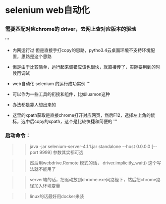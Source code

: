 # selenium  web自动化
## 

 

### 需要匹配对应chrome的 driver，去网上查对应版本的驱动

'''
- 内网运行过  但是直接手打copy的思路，pytho3.4云桌面环境不支持环境配置，思路是这个思路
- 但是由于比较简单，运行起来调错应该也很快，就直接传了，实际要用到的时候再调试
- web自动化 selenium 的运行成功实例
'''


- 可以作为一些工具的衔接和组件，比如luamon这种

- 办法都是靠人想出来的


- 这里的xpath获取是直接chrome打开对应网页，然后F12，选择左上角的鼠标，选中后copy的xpath，这个是比较快捷和简便的
'''


### 启动命令：

>> java -jar selenium-server-4.1.1.jar standalone --host 0.0.0.0 [--port 9999]    参数其实都可选

>> 然后用webdrive.Remote 模式的话，  driver.implicitly_wait()  这个写法就不能用了

>> server端的话，把驱动放到chrome.exe同路径下，然后把chrome路径加入环境变量

>> linux的话最好用docker来装
